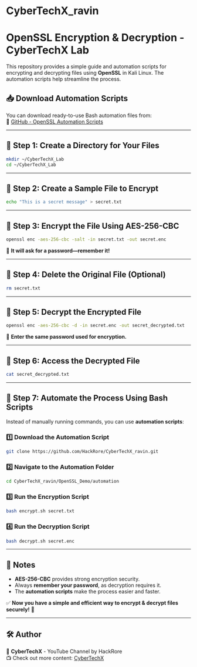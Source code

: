 # CyberTechX_ravin

# **OpenSSL Encryption & Decryption - CyberTechX Lab**

This repository provides a simple guide and automation scripts for encrypting and decrypting files using **OpenSSL** in Kali Linux. The automation scripts help streamline the process.

## **📥 Download Automation Scripts**
You can download ready-to-use Bash automation files from:  
🔗 [GitHub - OpenSSL Automation Scripts](https://github.com/HackRore/CyberTechX_ravin/tree/main/OpenSSL_Demo/automation)

---

## **🔹 Step 1: Create a Directory for Your Files**
```bash
mkdir ~/CyberTechX_Lab
cd ~/CyberTechX_Lab
```

---

## **🔹 Step 2: Create a Sample File to Encrypt**
```bash
echo "This is a secret message" > secret.txt
```

---

## **🔹 Step 3: Encrypt the File Using AES-256-CBC**
```bash
openssl enc -aes-256-cbc -salt -in secret.txt -out secret.enc
```
🔹 **It will ask for a password—remember it!**

---

## **🔹 Step 4: Delete the Original File (Optional)**
```bash
rm secret.txt
```

---

## **🔹 Step 5: Decrypt the Encrypted File**
```bash
openssl enc -aes-256-cbc -d -in secret.enc -out secret_decrypted.txt
```
🔹 **Enter the same password used for encryption.**

---

## **🔹 Step 6: Access the Decrypted File**
```bash
cat secret_decrypted.txt
```

---

## **🔹 Step 7: Automate the Process Using Bash Scripts**
Instead of manually running commands, you can use **automation scripts**:  

### **1️⃣ Download the Automation Script**
```bash
git clone https://github.com/HackRore/CyberTechX_ravin.git
```

### **2️⃣ Navigate to the Automation Folder**
```bash
cd CyberTechX_ravin/OpenSSL_Demo/automation
```

### **3️⃣ Run the Encryption Script**
```bash
bash encrypt.sh secret.txt
```

### **4️⃣ Run the Decryption Script**
```bash
bash decrypt.sh secret.enc
```

---

## **📌 Notes**
- **AES-256-CBC** provides strong encryption security.  
- Always **remember your password**, as decryption requires it.  
- The **automation scripts** make the process easier and faster.  

✅ **Now you have a simple and efficient way to encrypt & decrypt files securely!** 🚀  

---

## **🛠️ Author**
🔹 **CyberTechX** - YouTube Channel by HackRore  
📺 Check out more content: [CyberTechX](https://www.youtube.com/channel/CyberTechX)  

